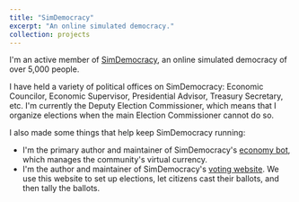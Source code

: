 ```yaml
---
title: "SimDemocracy"
excerpt: "An online simulated democracy."
collection: projects
---
```


I'm an active member of [SimDemocracy](https://reddit.com/r/SimDemocracy/), an online simulated democracy of over 5,000 people.

I have held a variety of political offices on SimDemocracy: Economic Councilor, Economic Supervisor, Presidential Advisor, Treasury Secretary, etc.
I'm currently the Deputy Election Commissioner, which means that I organize elections when the main Election Commissioner cannot do so.

I also made some things that help keep SimDemocracy running:
  * I'm the primary author and maintainer of SimDemocracy's [economy bot](https://github.com/jonathanvdc/taubot), which manages the community's virtual currency.
  * I'm the author and maintainer of SimDemocracy's [voting website](https://github.com/jonathanvdc/res-publica).
    We use this website to set up elections, let citizens cast their ballots, and then tally the ballots.
